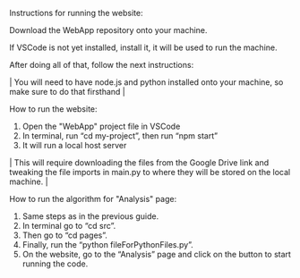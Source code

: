 Instructions for running the website:

Download the WebApp repository onto your machine.

If VSCode is not yet installed, install it, it will be used to run the machine.

After doing all of that, follow the next instructions:

| You will need to have node.js and python installed onto your machine, so make sure to do that firsthand |

How to run the website:
1. Open the "WebApp" project file in VSCode
2. In terminal, run “cd my-project”, then run “npm start”
3. It will run a local host server

| This will require downloading the files from the Google Drive link and tweaking the file imports
in main.py to where they will be stored on the local machine. |

How to run the algorithm for "Analysis" page:
1.	Same steps as in the previous guide.
2.	In terminal go to “cd src”.
3.	Then go to “cd pages”.
4.	Finally, run the “python fileForPythonFiles.py”.
5.	On the website, go to the “Analysis” page and click on the button to start running the code.
